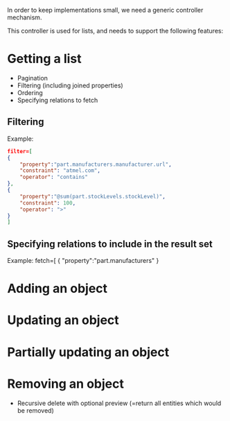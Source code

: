 In order to keep implementations small, we need a generic controller mechanism.

This controller is used for lists, and needs to support the following features:

# Getting a list
- Pagination
- Filtering (including joined properties)
- Ordering
- Specifying relations to fetch

## Filtering

Example:

```json
filter=[
{
    "property":"part.manufacturers.manufacturer.url",
    "constraint": "atmel.com",
    "operator": "contains"
},
{
    "property":"@sum(part.stockLevels.stockLevel)",
    "constraint": 100,
    "operator": ">"
}
]
```

## Specifying relations to include in the result set

Example:
fetch=[
{
    "property":"part.manufacturers"
}

##

# Adding an object

# Updating an object

# Partially updating an object

# Removing an object
- Recursive delete with optional preview (=return all entities which would be removed)